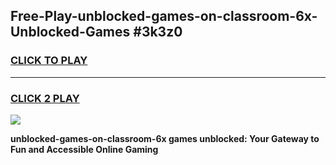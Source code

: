 
## Free-Play-unblocked-games-on-classroom-6x-Unblocked-Games #3k3z0
<h3>
<a href="https://news.freeplayer.one?title=unblocked-games-on-classroom-6x&ref=8M">CLICK TO PLAY</a></h3>
<hr>

<h3>
<a href="https://news.freeplayer.one?title=unblocked-games-on-classroom-6x&ref=8M">CLICK 2 PLAY</a>
  
</h3>

<a href="https://news.freeplayer.one?title=unblocked-games-on-classroom-6x&ref=8M"><img src="https://clearcache.store/games.png"></a>


**unblocked-games-on-classroom-6x games unblocked: Your Gateway to Fun and Accessible Online Gaming**
